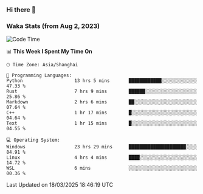 ### Hi there 👋

### Waka Stats (from Aug 2, 2023)

<!--START_SECTION:waka-->
![Code Time](http://img.shields.io/badge/Code%20Time-717%20hrs%204%20mins-blue)

📊 **This Week I Spent My Time On** 

```text
🕑︎ Time Zone: Asia/Shanghai

💬 Programming Languages: 
Python                   13 hrs 5 mins       ████████████░░░░░░░░░░░░░   47.33 % 
Rust                     7 hrs 9 mins        ██████░░░░░░░░░░░░░░░░░░░   25.86 % 
Markdown                 2 hrs 6 mins        ██░░░░░░░░░░░░░░░░░░░░░░░   07.64 % 
C++                      1 hr 17 mins        █░░░░░░░░░░░░░░░░░░░░░░░░   04.64 % 
Text                     1 hr 15 mins        █░░░░░░░░░░░░░░░░░░░░░░░░   04.55 % 

💻 Operating System: 
Windows                  23 hrs 29 mins      █████████████████████░░░░   84.91 % 
Linux                    4 hrs 4 mins        ████░░░░░░░░░░░░░░░░░░░░░   14.72 % 
WSL                      6 mins              ░░░░░░░░░░░░░░░░░░░░░░░░░   00.36 % 
```


 Last Updated on 18/03/2025 18:46:19 UTC
<!--END_SECTION:waka-->
